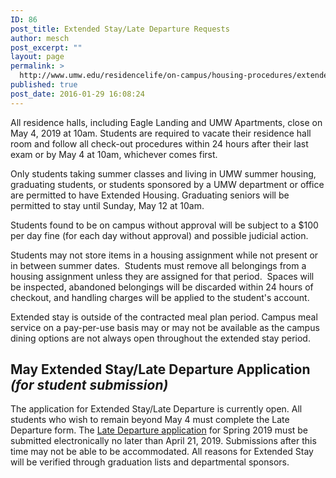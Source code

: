 ```yaml
---
ID: 86
post_title: Extended Stay/Late Departure Requests
author: mesch
post_excerpt: ""
layout: page
permalink: >
  http://www.umw.edu/residencelife/on-campus/housing-procedures/extended-stay-housing/
published: true
post_date: 2016-01-29 16:08:24
---
```

All residence halls, including Eagle Landing and UMW Apartments, close on May 4, 2019 at 10am. Students are required to vacate their residence hall room and follow all check-out procedures within 24 hours after their last exam or by May 4 at 10am, whichever comes first.

Only students taking summer classes and living in UMW summer housing, graduating students, or students sponsored by a UMW department or office are permitted to have Extended Housing. Graduating seniors will be permitted to stay until Sunday, May 12 at 10am.

Students found to be on campus without approval will be subject to a $100 per day fine (for each day without approval) and possible judicial action.

Students may not store items in a housing assignment while not present or in between summer dates.  Students must remove all belongings from a housing assignment unless they are assigned for that period.  Spaces will be inspected, abandoned belongings will be discarded within 24 hours of checkout, and handling charges will be applied to the student's account.

Extended stay is outside of the contracted meal plan period. Campus meal service on a pay-per-use basis may or may not be available as the campus dining options are not always open throughout the extended stay period.
<h2>May Extended Stay/Late Departure Application <em>(for student submission)</em></h2>
The application for Extended Stay/Late Departure is currently open. All students who wish to remain beyond May 4 must complete the Late Departure form. The <a href="https://umw.starrezhousing.com/StarRezPortal/Login">Late Departure application</a> for Spring 2019 must be submitted electronically no later than April 21, 2019. Submissions after this time may not be able to be accommodated. All reasons for Extended Stay will be verified through graduation lists and departmental sponsors.
